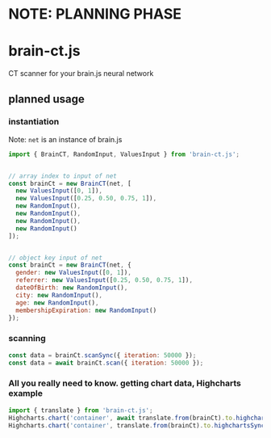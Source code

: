 # NOTE: PLANNING PHASE
# brain-ct.js
CT scanner for your brain.js neural network

## planned usage
### instantiation
Note: `net` is an instance of brain.js
```js
import { BrainCT, RandomInput, ValuesInput } from 'brain-ct.js';


// array index to input of net
const brainCt = new BrainCT(net, [
  new ValuesInput([0, 1]),
  new ValuesInput([0.25, 0.50, 0.75, 1]),
  new RandomInput(),
  new RandomInput(),
  new RandomInput(),
  new RandomInput()
]);


// object key input of net
const brainCt = new BrainCT(net, {
  gender: new ValuesInput([0, 1]),
  referrer: new ValuesInput([0.25, 0.50, 0.75, 1]),
  dateOfBirth: new RandomInput(),
  city: new RandomInput(),
  age: new RandomInput(),
  membershipExpiration: new RandomInput()
});
```

### scanning
```js
const data = brainCt.scanSync({ iteration: 50000 });
const data = await brainCt.scan({ iteration: 50000 });
```


### All you really need to know.  getting chart data, Highcharts example
```js
import { translate } from 'brain-ct.js';
Highcharts.chart('container', await translate.from(brainCt).to.highcharts());
Highcharts.chart('container', translate.from(brainCt).to.highchartsSync());
```